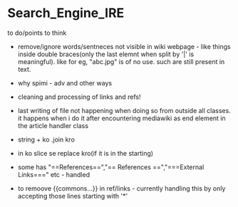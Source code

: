 # Search_Engine_IRE

to do/points to think
- remove/ignore words/sentneces not visible in wiki webpage - like things inside double braces(only the last elemnt when split by '|' is meaningful). like for eg, "abc.jpg" is of no use. such are still present in text.

- why spimi - adv and other ways

- cleaning and processing of links and refs!

- last writing of file not happening when doing so from outside all classes. it happens when i do it  after encountering mediawiki as end element in the article handler class

- string + ko .join kro

- in ko slice se replace kro(if it is in the starting)

- some has "==References==","== References ==","===External Links===" etc - handled

- to remoove {{commons...}} in ref/links - currently handling this by only accepting those lines starting with '*'
